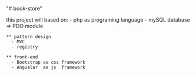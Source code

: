 "# book-store"

  this project will based on:
    - php as programing language
    - mySQL database  => PDO module

    ** pattern design
      - MVC
      - registry

    ** front-end
      - Bootstrap as css framework
      - Angualar  as js  framework

